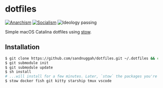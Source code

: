 # dotfiles

[![Anarchism](https://img.shields.io/badge/anarchism-Ⓐ-000000.svg)](https://en.wikipedia.org/wiki/Anarchism)
[![Socialism](https://img.shields.io/badge/socialism-★-ff0000.svg)](https://en.wikipedia.org/wiki/Socialism)
![Ideology passing](https://img.shields.io/badge/ideology-passing-brightgreen.svg)

Simple macOS Catalina dotfiles using [stow](http://brandon.invergo.net/news/2012-05-26-using-gnu-stow-to-manage-your-dotfiles.html).

## Installation

```sh
$ git clone https://github.com/sandnuggah/dotfiles.git ~/.dotfiles && cd .dotfiles
$ git submodule init
$ git submodule update
$ sh install
# ...will install for a few minutes. Later, `stow` the packages you're interested in
$ stow docker fish git kitty starship tmux vscode
```
